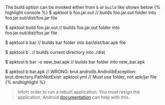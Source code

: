 The build option can be invoked either from <code>b</code> or <code>build</code> like shown below
{% highlight console %}
$ apktool b foo.jar.out
// builds foo.jar.out folder into foo.jar.out/dist/foo.jar file

$ apktool build foo.jar.out
// builds foo.jar.out folder into foo.jar.out/dist/foo.jar file

$ apktool b bar
// builds bar folder into bar/dist/bar.apk file

$ apktool b .
// builds current directory into ./dist

$ apktool b bar -o new_bar.apk
// builds bar folder into new_bar.apk

$ apktool b bar.apk
// WRONG: brut.androlib.AndrolibException: brut.directory.PathNotExist: apktool.yml
// Must use folder, not apk/jar file
{% endhighlight %}

<blockquote><span class="label label-info lb">Info</span>In order to run a rebuilt application. You must resign the application.
Android <a target="_blank" href="https://developer.android.com/tools/publishing/app-signing.html#signing-manually">documentation</a> can help with this.</blockquote>
